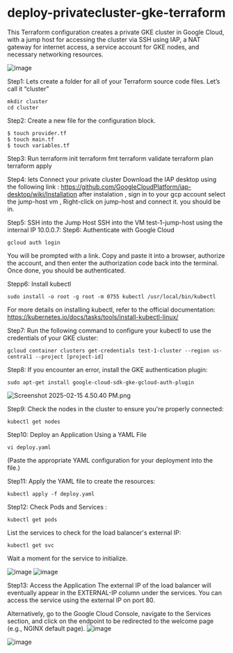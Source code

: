 # deploy-privatecluster-gke-terraform

This Terraform configuration creates a private GKE cluster in Google Cloud, with a jump host for accessing the cluster via SSH using IAP, a NAT gateway for internet access, a service account for GKE nodes, and necessary networking resources. 

![image](https://github.com/user-attachments/assets/11a05ff3-93d8-41eb-ab13-f2d90446882a)


Step1: Lets create a folder for all of your Terraform source code files. Let’s call it “cluster”
```
mkdir cluster
cd cluster
```
Step2: Create a new file for the configuration block.
```
$ touch provider.tf
$ touch main.tf
$ touch variables.tf
```
Step3: 
Run terraform init
terraform fmt
terraform validate
terraform plan
terraform apply

Step4: lets Connect your private cluster
Download the IAP desktop using the following link : https://github.com/GoogleCloudPlatform/iap-desktop/wiki/Installation
after instalation , sign in to your gcp account 
select the jump-host vm , Right-click on jump-host and connect it. you should be in.

Step5: SSH into the Jump Host
SSH into the VM test-1-jump-host using the internal IP 10.0.0.7:
Step6:  Authenticate with Google Cloud
```
gcloud auth login
```
You will be prompted with a link. Copy and paste it into a browser, authorize the account, and then enter the authorization code back into the terminal. Once done, you should be authenticated.

Stepp6: Install kubectl
```
sudo install -o root -g root -m 0755 kubectl /usr/local/bin/kubectl
```
For more details on installing kubectl, refer to the official documentation:  https://kubernetes.io/docs/tasks/tools/install-kubectl-linux/

Step7: Run the following command to configure your kubectl to use the credentials of your GKE cluster:
```
gcloud container clusters get-credentials test-1-cluster --region us-central1 --project [project-id]
```
Step8: If you encounter an error, install the GKE authentication plugin:
```
sudo apt-get install google-cloud-sdk-gke-gcloud-auth-plugin
```
<img src="blob:chrome-untrusted://media-app/e3429ba4-2c1b-4f11-b9be-635018c7f903" alt="Screenshot 2025-02-15 4.50.40 PM.png"/>

Step9: Check the nodes in the cluster to ensure you're properly connected:
```
kubectl get nodes
```
Step10: Deploy an Application Using a YAML File
```
vi deploy.yaml
```
(Paste the appropriate YAML configuration for your deployment into the file.)

Step11: Apply the YAML file to create the resources:
```
kubectl apply -f deploy.yaml
```
Step12: Check Pods and Services :
```
kubectl get pods
```
List the services to check for the load balancer's external IP:
```
kubectl get svc
```
Wait a moment for the service to initialize.

![image](https://github.com/user-attachments/assets/96533783-ff5b-452d-9a57-91f79b10fbb8)
![image](https://github.com/user-attachments/assets/7d2736f6-09b2-4cea-9066-162d956b6be4)



Step13:
Access the Application
The external IP of the load balancer will eventually appear in the EXTERNAL-IP column under the services. You can access the service using the external IP on port 80.

Alternatively, go to the Google Cloud Console, navigate to the Services section, and click on the endpoint to be redirected to the welcome page (e.g., NGINX default page).
![image](https://github.com/user-attachments/assets/d38f37d5-53af-4d86-a0f6-574dc846cf69)


![image](https://github.com/user-attachments/assets/a0bc003e-2a14-4385-89b7-6ce9520edbf2)



















